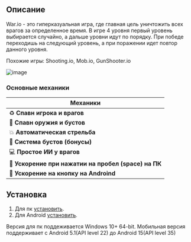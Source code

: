 ## Описание

War.io - это гиперказуальная игра, где главная цель уничтожить всех врагов за определенное время. В игре 4 уровня первый уровень выбирается случайно, а дальше уровни идут по порядку. При победе переходишь на следующий уровень, а при поражении идет повтор данного уровня.

Похожие игры: Shooting.io, Mob.io, GunShooter.io

![image](https://github.com/user-attachments/assets/9921ee5a-4093-447b-ac9c-bfc07184b96b)

### Основные механики

| Механики                                            |
|-----------------------------------------------------|
| ♻️ **Спавн игрока и врагов**                        |
| 🔫 **Спавн оружия и бустов**                        |
| 💥 **Автоматическая стрельба**                      |
| 💊 **Система бустов (бонусы)**                      |
| 💻 **Простое ИИ у врагов**                          |
| 🏃 **Ускорение при нажатии на пробел (space) на ПК**|
| 🏃 **Ускорение на кнопку на Androind**              |                                                    

## Установка

1. Для пк [установить](https://drive.google.com/uc?export=download&id=1JWFn2FLaMCwdtT9Mk0BZHJSRmubwxxgV).
2. Для Android [установить](https://drive.google.com/uc?export=download&id=1oMgfHYZr9QImjh9blXNgJlE5lhegxuH0).

Версия для пк поддеживается Windows 10+ 64-bit. Мобильная версия поддерживает с Android 5.1(API level 22) до Android 15(API level 35)